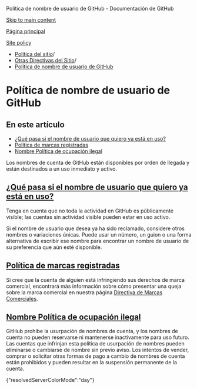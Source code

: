 Política de nombre de usuario de GitHub - Documentación de GitHub

[Skip to main content](#main-content)

[Página principal](/es)

[Site policy](/es/site-policy)

* [Política del sitio](/es/site-policy)/
* [Otras Directivas del Sitio](/es/site-policy/other-site-policies)/
* [Política de nombre de usuario de GitHub](/es/site-policy/other-site-policies/github-username-policy)

Política de nombre de usuario de GitHub
==========

En este artículo
----------

* [¿Qué pasa si el nombre de usuario que quiero ya está en uso?](#what-if-the-username-i-want-is-already-taken)
* [Política de marcas registradas](#trademark-policy)
* [Nombre Política de ocupación ilegal](#name-squatting-policy)

Los nombres de cuenta de GitHub están disponibles por orden de llegada y están destinados a un uso inmediato y activo.

[¿Qué pasa si el nombre de usuario que quiero ya está en uso?](#what-if-the-username-i-want-is-already-taken)
----------

Tenga en cuenta que no toda la actividad en GitHub es públicamente visible; las cuentas sin actividad visible pueden estar en uso activo.

Si el nombre de usuario que desea ya ha sido reclamado, considere otros nombres o variaciones únicas. Puede usar un número, un guion o una forma alternativa de escribir ese nombre para encontrar un nombre de usuario de su preferencia que aún esté disponible.

[Política de marcas registradas](#trademark-policy)
----------

Si cree que la cuenta de alguien está infringiendo sus derechos de marca comercial, encontrará más información sobre cómo presentar una queja sobre la marca comercial en nuestra página [Directiva de Marcas Comerciales](/es/site-policy/content-removal-policies/github-trademark-policy).

[Nombre Política de ocupación ilegal](#name-squatting-policy)
----------

GitHub prohíbe la usurpación de nombres de cuenta, y los nombres de cuenta no pueden reservarse ni mantenerse inactivamente para uso futuro. Las cuentas que infrinjan esta política de usurpación de nombres pueden eliminarse o cambiarse de nombre sin previo aviso. Los intentos de vender, comprar o solicitar otras formas de pago a cambio de nombres de cuenta están prohibidos y pueden resultar en la suspensión permanente de la cuenta.

{"resolvedServerColorMode":"day"}
